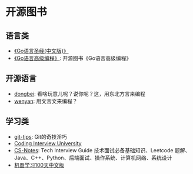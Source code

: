 # 开源图书

## 语言类

* [《Go语言圣经(中文版)》](https://github.com/golang-china/gopl-zh)
* [《Go语言高级编程》](https://github.com/chai2010/advanced-go-programming-book): 开源图书《Go语言高级编程》

## 开源语言

* [dongbei](https://github.com/zhanyong-wan/dongbei): 看啥玩意儿呢？说你呢？这，用东北方言来编程
* [wenyan](https://github.com/wenyan-lang/wenyan): 用文言文来编程？

## 学习类

* [git-tips](https://github.com/521xueweihan/git-tips): Git的奇技淫巧
* [Coding Interview University](https://github.com/jwasham/coding-interview-university)
* [CS-Notes](https://github.com/CyC2018/CS-Notes): Tech Interview Guide 技术面试必备基础知识、Leetcode 题解、Java、C++、Python、后端面试、操作系统、计算机网络、系统设计
* [机器学习100天中文版](https://github.com/MLEveryday/100-Days-Of-ML-Code)
